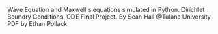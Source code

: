 Wave Equation and Maxwell's equations simulated in Python. Dirichlet Boundry Conditions.
ODE Final Project.
By Sean Hall @Tulane University
PDF by Ethan Pollack
